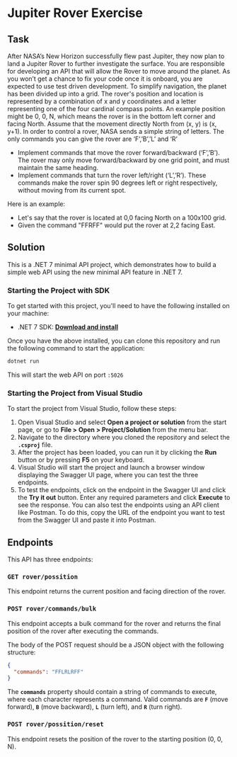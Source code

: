 # Jupiter Rover Exercise

## Task

After NASA’s New Horizon successfully flew past Jupiter, they now plan to land a Jupiter Rover to further investigate the surface. You are responsible for developing an API that will allow the Rover to move around the planet. As you won’t get a chance to fix your code once it is onboard, you are expected to use test driven development. To simplify navigation, the planet has been divided up into a grid. The rover's position and location is represented by a combination of x and y coordinates and a letter representing one of the four cardinal compass points. An example position might be 0, 0, N, which means the rover is in the bottom left corner and facing North. Assume that the movement directly North from (x, y) is (x, y+1). In order to control a rover, NASA sends a simple string of letters. The only commands you can give the rover are ‘F’,’B’,’L’ and ‘R’

- Implement commands that move the rover forward/backward (‘F’,’B’). The rover may only move forward/backward by one grid point, and must maintain the same heading.
- Implement commands that turn the rover left/right (‘L’,’R’). These commands make the rover spin 90 degrees left or right respectively, without moving from its current spot.

Here is an example:
- Let's say that the rover is located at 0,0 facing North on a 100x100 grid.
- Given the command "FFRFF" would put the rover at 2,2 facing East.

## Solution

This is a .NET 7 minimal API project, which demonstrates how to build a simple web API using the new minimal API feature in .NET 7.

### **Starting the Project with SDK**

To get started with this project, you'll need to have the following installed on your machine:

- .NET 7 SDK: **[Download and install](https://dotnet.microsoft.com/download/dotnet/7.0)**

Once you have the above installed, you can clone this repository and run the following command to start the application:

```bash
dotnet run
```

This will start the web API on port `:5026`

### **Starting the Project from Visual Studio**

To start the project from Visual Studio, follow these steps:

1. Open Visual Studio and select **Open a project or solution** from the start page, or go to **File > Open > Project/Solution** from the menu bar.
2. Navigate to the directory where you cloned the repository and select the **`.csproj`** file.
3. After the project has been loaded, you can run it by clicking the **Run** button or by pressing **F5** on your keyboard.
4. Visual Studio will start the project and launch a browser window displaying the Swagger UI page, where you can test the three endpoints.
5. To test the endpoints, click on the endpoint in the Swagger UI and click the **Try it out** button. Enter any required parameters and click **Execute** to see the response. You can also test the endpoints using an API client like Postman. To do this, copy the URL of the endpoint you want to test from the Swagger UI and paste it into Postman.

## **Endpoints**

This API has three endpoints:

### **`GET rover/possition`**

This endpoint returns the current position and facing direction of the rover.

### **`POST rover/commands/bulk`**

This endpoint accepts a bulk command for the rover and returns the final position of the rover after executing the commands.

The body of the POST request should be a JSON object with the following structure:

```json
{
  "commands": "FFLRLRFF"
}
```

The **`commands`** property should contain a string of commands to execute, where each character represents a command. Valid commands are **`F`** (move forward), **`B`** (move backward), **`L`** (turn left), and **`R`** (turn right).

### **`POST rover/possition/reset`**

This endpoint resets the position of the rover to the starting position (0, 0, N).
